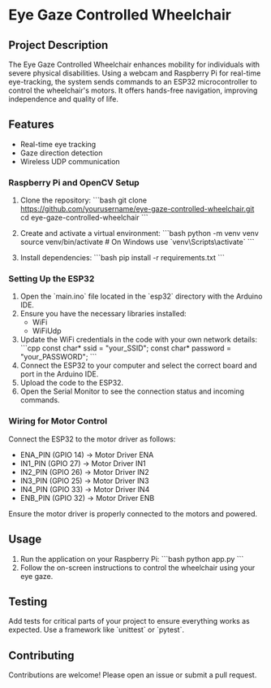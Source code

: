 # Eye Gaze Controlled Wheelchair

## Project Description
The Eye Gaze Controlled Wheelchair enhances mobility for individuals with severe physical disabilities. Using a webcam and Raspberry Pi for real-time eye-tracking, the system sends commands to an ESP32 microcontroller to control the wheelchair's motors. It offers hands-free navigation, improving independence and quality of life.

## Features
- Real-time eye tracking
- Gaze direction detection
- Wireless UDP communication

### Raspberry Pi and OpenCV Setup

1. Clone the repository:
    \`\`\`bash
    git clone https://github.com/yourusername/eye-gaze-controlled-wheelchair.git
    cd eye-gaze-controlled-wheelchair
    \`\`\`

2. Create and activate a virtual environment:
    \`\`\`bash
    python -m venv venv
    source venv/bin/activate  # On Windows use \`venv\Scripts\activate\`
    \`\`\`

3. Install dependencies:
    \`\`\`bash
    pip install -r requirements.txt
    \`\`\`

### Setting Up the ESP32

1. Open the \`main.ino\` file located in the \`esp32\` directory with the Arduino IDE.
2. Ensure you have the necessary libraries installed:
    - WiFi
    - WiFiUdp
3. Update the WiFi credentials in the code with your own network details:
    \`\`\`cpp
    const char* ssid = \"your_SSID\";
    const char* password = \"your_PASSWORD\";
    \`\`\`
4. Connect the ESP32 to your computer and select the correct board and port in the Arduino IDE.
5. Upload the code to the ESP32.
6. Open the Serial Monitor to see the connection status and incoming commands.

### Wiring for Motor Control

Connect the ESP32 to the motor driver as follows:
- ENA_PIN (GPIO 14) -> Motor Driver ENA
- IN1_PIN (GPIO 27) -> Motor Driver IN1
- IN2_PIN (GPIO 26) -> Motor Driver IN2
- IN3_PIN (GPIO 25) -> Motor Driver IN3
- IN4_PIN (GPIO 33) -> Motor Driver IN4
- ENB_PIN (GPIO 32) -> Motor Driver ENB

Ensure the motor driver is properly connected to the motors and powered.

## Usage

1. Run the application on your Raspberry Pi:
    \`\`\`bash
    python app.py
    \`\`\`
2. Follow the on-screen instructions to control the wheelchair using your eye gaze.

## Testing

Add tests for critical parts of your project to ensure everything works as expected. Use a framework like \`unittest\` or \`pytest\`.

## Contributing

Contributions are welcome! Please open an issue or submit a pull request.
